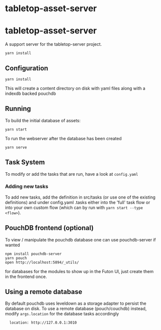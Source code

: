 # tabletop-asset-server

# tabletop-asset-server

A support server for the tabletop-server project.


```
yarn install
```

## Configuration

```
yarn install
```

This will create a content directory on disk with yaml files along with a indexdb backed pouchdb


## Running


To build the initial database of assets:

```
yarn start
```


To run the webserver after the database has been created

```
yarn serve
```


## Task System

To modify or add the tasks that are run, have a look at `config.yaml`

### Adding new tasks

To add new tasks, add the definition in src/tasks (or use one of the existing definitions) and under config.yaml .tasks either into the 'full' task flow or into your own custom flow (which can by run with ```yarn start --type <flow>```).


## PouchDB frontend (optional)

To view / manipulate the pouchdb database one can use pouchdb-server if wanted

```
npm install pouchdb-server
yarn pouch
open http://localhost:5894/_utils/
```

for databases for the modules to show up in the Futon UI, just create them in the frontend once.



## Using a remote database

By default pouchdb uses leveldown as a storage adapter to persist the database on disk. To use a remote database (pouch/couchdb) instead,
modify `args.location` for the database tasks accordingly

```
  location: http://127.0.0.1:3010
```